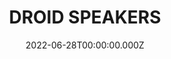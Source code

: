 ---
date: 2022-06-28T00:00:00.000Z
description: Speakers that @pithyscott mounted inside an R2D2 droid. 
draft: false
icon: 2022-06-28-droid-speakers.webp
language: en
title: DROID SPEAKERS
link: https://www.instagram.com/p/CfUzXSmFOJl/?img_index=1
alt: A photo of speakers mounted inside an R2D2 droid using a combination of plywood and orange 3D plastic parts.

---